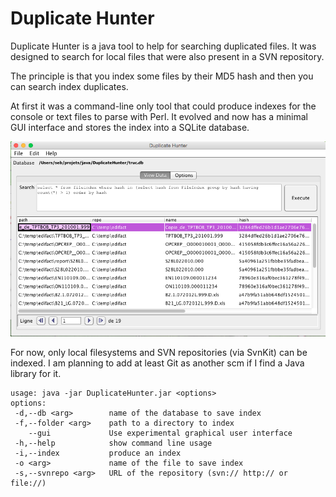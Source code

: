 Duplicate Hunter
===============

Duplicate Hunter is a java tool to help for searching duplicated files. It was designed to search for local files that were also present in a SVN repository.

The principle is that you index some files by their MD5 hash and then you can search index duplicates.

At first it was a command-line only tool that could produce indexes for the console or text files to parse with Perl. It evolved and now has a minimal GUI interface and stores the index into a SQLite database.

![gui prototype](/docs/dh_gui.png "gui prototype")

For now, only local filesystems and SVN repositories (via SvnKit) can be indexed. I am planning to add at least Git as another scm if I find a Java library for it.

```
usage: java -jar DuplicateHunter.jar <options>
options:
 -d,--db <arg>        name of the database to save index
 -f,--folder <arg>    path to a directory to index
    --gui             Use experimental graphical user interface
 -h,--help            show command line usage
 -i,--index           produce an index
 -o <arg>             name of the file to save index
 -s,--svnrepo <arg>   URL of the repository (svn:// http:// or file://)

```
